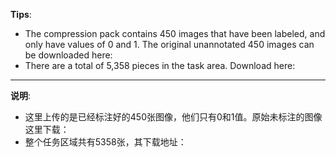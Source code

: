 **Tips**:
- The compression pack contains 450 images that have been labeled, and only have values of 0 and 1. The original unannotated 450 images can be downloaded here: 
- There are a total of 5,358 pieces in the task area. Download here: 

---

**说明**:
- 这里上传的是已经标注好的450张图像，他们只有0和1值。原始未标注的图像这里下载：
- 整个任务区域共有5358张，其下载地址：
